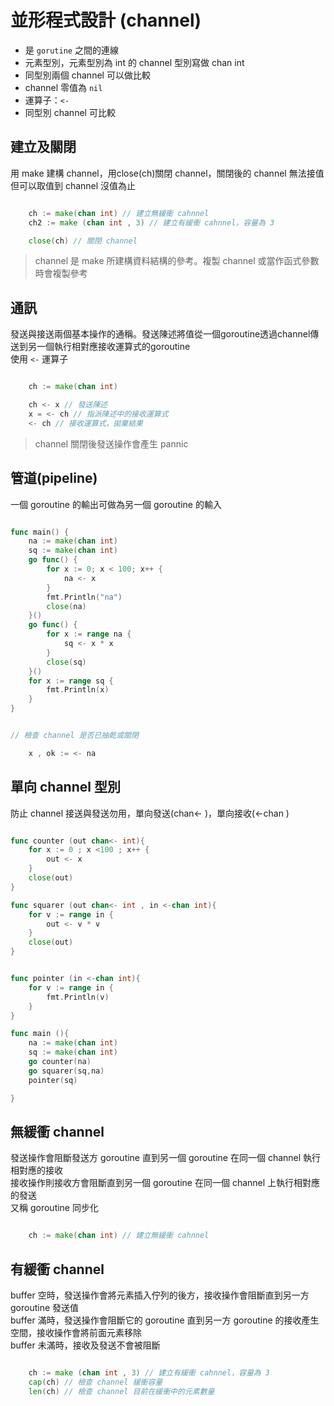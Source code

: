 # 並形程式設計 (channel)

* 是 `gorutine` 之間的連線
* 元素型別，元素型別為 int 的 channel 型別寫做 chan int
* 同型別兩個 channel 可以做比較
* channel 零值為 `nil`
* 運算子：`<-`
* 同型別 channel 可比較

## 建立及關閉

用 make 建構 channel，用close(ch)關閉 channel，關閉後的 channel 無法接值但可以取值到 channel 沒值為止

```go

    ch := make(chan int) // 建立無緩衝 cahnnel
    ch2 := make (chan int , 3) // 建立有緩衝 cahnnel，容量為 3

    close(ch) // 關閉 channel

```

> channel 是 make 所建構資料結構的參考。複製 channel 或當作函式參數時會複製參考

## 通訊

發送與接送兩個基本操作的通稱。發送陳述將值從一個goroutine透過channel傳送到另一個執行相對應接收運算式的goroutine
<br>
使用 `<-` 運算子 


```go

    ch := make(chan int)

    ch <- x // 發送陳述
    x = <- ch // 指派陳述中的接收運算式
    <- ch // 接收運算式，拋棄結果

```

> channel 關閉後發送操作會產生 pannic

## 管道(pipeline)

一個 goroutine 的輸出可做為另一個 goroutine 的輸入

```go

func main() {
	na := make(chan int)
	sq := make(chan int)
	go func() {
		for x := 0; x < 100; x++ {
			na <- x
		}
		fmt.Println("na")
		close(na)
	}()
	go func() {
		for x := range na {
			sq <- x * x
		}
		close(sq)
	}()
	for x := range sq {
		fmt.Println(x)
	}
}

```

```go

// 檢查 channel 是否已抽乾或關閉

    x , ok := <- na

```

## 單向 channel 型別

防止 channel 接送與發送勿用，單向發送(chan<- )，單向接收(<-chan )

```go

func counter (out chan<- int){
    for x := 0 ; x <100 ; x++ {
        out <- x
    }
    close(out)
}

func squarer (out chan<- int , in <-chan int){
    for v := range in {
        out <- v * v
    }
    close(out)
}


func pointer (in <-chan int){
    for v := range in {
        fmt.Println(v)
    }
}

func main (){
    na := make(chan int)
    sq := make(chan int)
    go counter(na)
    go squarer(sq,na)
    pointer(sq)

}

```

## 無緩衝 channel

發送操作會阻斷發送方 goroutine 直到另一個 goroutine 在同一個 channel 執行相對應的接收<br>
接收操作則接收方會阻斷直到另一個 goroutine 在同一個 channel 上執行相對應的發送<br>
又稱 goroutine 同步化

```go

    ch := make(chan int) // 建立無緩衝 cahnnel

```

## 有緩衝 channel

buffer 空時，發送操作會將元素插入佇列的後方，接收操作會阻斷直到另一方 goroutine 發送值<br>
buffer 滿時，發送操作會阻斷它的 goroutine 直到另一方 goroutine 的接收產生空間，接收操作會將前面元素移除<br>
buffer 未滿時，接收及發送不會被阻斷


```go

    ch := make (chan int , 3) // 建立有緩衝 cahnnel，容量為 3
    cap(ch) // 檢查 channel 緩衝容量
    len(ch) // 檢查 channel 目前在緩衝中的元素數量

```
